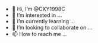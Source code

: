 - 👋 Hi, I’m @CXY1998C
- 👀 I’m interested in ...
- 🌱 I’m currently learning ...
- 💞️ I’m looking to collaborate on ...
- 📫 How to reach me ...

<!---
CXY1998C/CXY1998C is a ✨ special ✨ repository because its `README.md` (this file) appears on your GitHub profile.
You can click the Preview link to take a look at your changes.
--->
